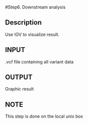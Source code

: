 #Step6. Downstream analysis
## Description
Use IGV to visualize result. 
## INPUT
.vcf file containing all variant data
## OUTPUT
Graphic result
## NOTE
This step is done on the local unix box
